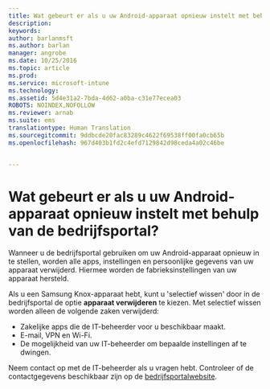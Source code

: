 ```yaml
---
title: Wat gebeurt er als u uw Android-apparaat opnieuw instelt met behulp van de bedrijfsportal? | Microsoft Intune
description: 
keywords: 
author: barlanmsft
ms.author: barlan
manager: angrobe
ms.date: 10/25/2016
ms.topic: article
ms.prod: 
ms.service: microsoft-intune
ms.technology: 
ms.assetid: 5d4e31a2-7bda-4d62-a0ba-c31e77ecea03
ROBOTS: NOINDEX,NOFOLLOW
ms.reviewer: arnab
ms.suite: ems
translationtype: Human Translation
ms.sourcegitcommit: 9ddbcde20fac83289c4622f69538ff00fa0cb65b
ms.openlocfilehash: 967d403b1fd2c4efd7129842d98ceda4a02c46be


---
```



# <a name="what-happens-if-you-reset-your-android-device-using-the-company-portal"></a>Wat gebeurt er als u uw Android-apparaat opnieuw instelt met behulp van de bedrijfsportal?

Wanneer u de bedrijfsportal gebruiken om uw Android-apparaat opnieuw in te stellen, worden alle apps, instellingen en persoonlijke gegevens van uw apparaat verwijderd. Hiermee worden de fabrieksinstellingen van uw apparaat hersteld.

Als u een Samsung Knox-apparaat hebt, kunt u 'selectief wissen' door in de bedrijfsportal de optie **apparaat verwijderen** te kiezen. Met selectief wissen worden alleen de volgende zaken verwijderd:

- Zakelijke apps die de IT-beheerder voor u beschikbaar maakt.
- E-mail, VPN en Wi-Fi.
- De mogelijkheid van uw IT-beheerder om bepaalde instellingen af te dwingen.

Neem contact op met de IT-beheerder als u vragen hebt. Controleer of de contactgegevens beschikbaar zijn op de [bedrijfsportalwebsite](http://portal.manage.microsoft.com).



<!--HONumber=Nov16_HO2-->


